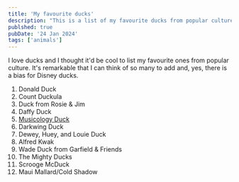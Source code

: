 ```yaml
---
title: 'My favourite ducks'
description: "This is a list of my favourite ducks from popular culture."
publshed: true
pubDate: '24 Jan 2024'
tags: ['animals']
---
```


I love ducks and I thought it'd be cool to list my favourite ones from popular culture. It's remarkable that I can think of so many to add and, yes, there is a bias for Disney ducks.

1. Donald Duck
2. Count Duckula
3. Duck from Rosie & Jim
4. Daffy Duck
5. [Musicology Duck](https://twitter.com/MusicologyDuck/)
6. Darkwing Duck
7. Dewey, Huey, and Louie Duck
8. Alfred Kwak
9. Wade Duck from Garfield & Friends
10. The Mighty Ducks
11. Scrooge McDuck
12. Maui Mallard/Cold Shadow